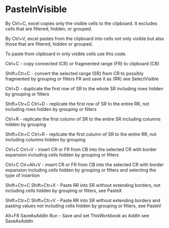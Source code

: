 # PasteInVisible
By Ctrl+C, excel copies only the visible cells to the clipboard. It excludes cells that are filtered, hidden, or grouped.

By Ctrl+V, excel pastes from the clipboard into cells not only visible but also those that are filtered, hidden or grouped.

To paste  from clipboard in only visible cells use this code.

Ctrl+C - copy connected (CR) or fragmented range (FR) to clipboard (CB)

Shift+Ctr+C - convert the selected range (SR) from CR to possibly fragmented by grouping or filters FR and save it as (RR) see SelectVisible

Ctrl+D - duplicate the first row of SR to the whole SR including rows hidden by grouping or filters

Shift+Ctr+C Ctrl+D - replicate the first row of SR to the entire RR, not including rows hidden by grouping or filters

Ctrl+R - replicate the first column of SR to the entire SR including columns hidden by grouping

Shift+Ctr+C Ctrl+R - replicate the first column of SR to the entire RR, not including columns hidden by grouping

Ctrl+C Ctrl+V - insert CR or FR from CB into the selected CR with border expansion including cells hidden by grouping or filters

Ctrl+C Ctr+Alt+V - insert CR or FR from CB into the selected CR with border expansion including cells hidden by grouping or filters and selecting the type of insertion

Shift+Ctr+C Shift+Ctr+X - Paste RR into SR without extending borders, not including cells hidden by grouping or filters, see PasteX

Shift+Ctr+C Shift+Ctr+V - Paste RR into SR without extending borders and pasting values ​​not including cells hidden by grouping or filters, see PasteV

Alt+F8 SaveAsAddIn Run - Save and set ThisWorkbook as AddIn see SaveAsAddIn
